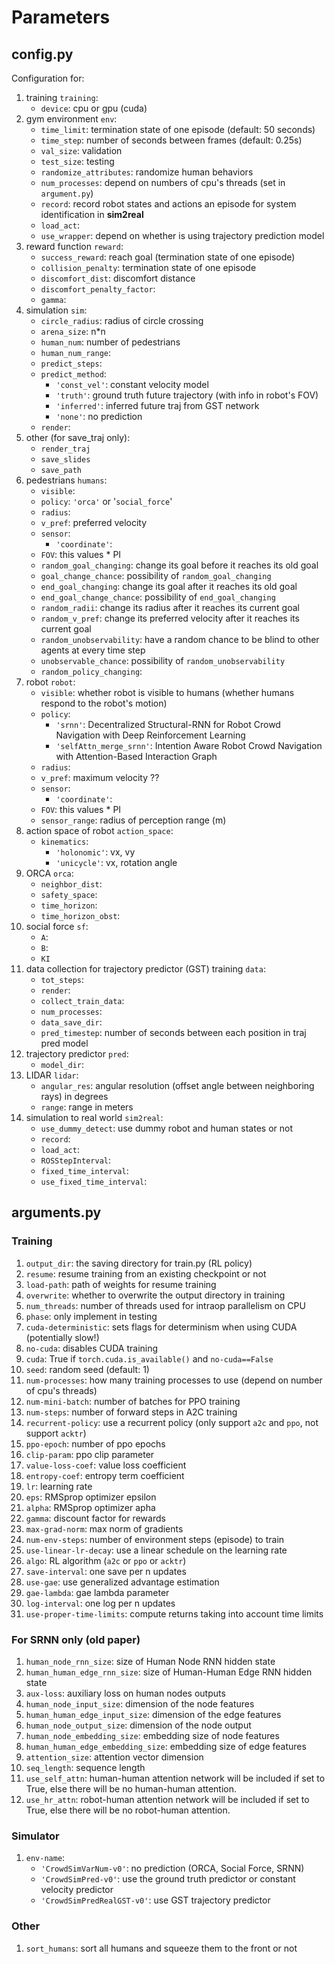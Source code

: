 # Parameters
## config.py
Configuration for:
1. training `training`:
    - `device`: cpu or gpu (cuda)
2. gym environment `env`:
    - `time_limit`: termination state of one episode (default: 50 seconds)
    - `time_step`: number of seconds between frames (default: 0.25s)
    - `val_size`: validation
    - `test_size`: testing
    - `randomize_attributes`: randomize human behaviors
    - `num_processes`: depend on numbers of cpu's threads (set in `argument.py`)
    - `record`: record robot states and actions an episode for system identification in **sim2real**
    - `load_act`: 
    - `use_wrapper`: depend on whether is using trajectory prediction model
3. reward function `reward`:
    - `success_reward`: reach goal (termination state of one episode)
    - `collision_penalty`: termination state of one episode
    - `discomfort_dist`: discomfort distance
    - `discomfort_penalty_factor`:
    - `gamma`:
4. simulation `sim`:
    - `circle_radius`: radius of circle crossing
    - `arena_size`: n*n
    - `human_num`: number of pedestrians
    - `human_num_range`: 
    - `predict_steps`: 
    - `predict_method`:
      - `'const_vel'`: constant velocity model
      - `'truth'`: ground truth future trajectory (with info in robot's FOV)
      - `'inferred'`: inferred future traj from GST network
      - `'none'`: no prediction
    - `render`: 
5. other (for save_traj only):
   - `render_traj`
   - `save_slides`
   - `save_path`
6. pedestrians `humans`:
   - `visible`:
   - `policy`: `'orca'` or '`social_force`'
   - `radius`:
   - `v_pref`: preferred velocity
   - `sensor`:
      - `'coordinate'`: 
   - `FOV`: this values * PI
   - `random_goal_changing`: change its goal before it reaches its old goal
   - `goal_change_chance`: possibility of `random_goal_changing`
   - `end_goal_changing`: change its goal after it reaches its old goal
   - `end_goal_change_chance`: possibility of `end_goal_changing`
   - `random_radii`: change its radius after it reaches its current goal
   - `random_v_pref`: change its preferred velocity after it reaches its current goal
   - `random_unobservability`: have a random chance to be blind to other agents at every time step
   - `unobservable_chance`: possibility of `random_unobservability`
   - `random_policy_changing`:
7. robot `robot`:
   - `visible`: whether robot is visible to humans (whether humans respond to the robot's motion)
   - `policy`:
      - `'srnn'`: Decentralized Structural-RNN for Robot Crowd Navigation with Deep Reinforcement Learning
      - `'selfAttn_merge_srnn'`: Intention Aware Robot Crowd Navigation with Attention-Based Interaction Graph
   - `radius`:
   - `v_pref`: maximum velocity ??
   - `sensor`:
      - `'coordinate'`: 
   - `FOV`: this values * PI
   - `sensor_range`: radius of perception range (m)
8. action space of robot `action_space`:
   - `kinematics`:
     - `'holonomic'`: vx, vy
     - `'unicycle'`: vx, rotation angle
9. ORCA `orca`:
   - `neighbor_dist`:
   - `safety_space`:
   - `time_horizon`:
   - `time_horizon_obst`:
10. social force `sf`:
    - `A`:
    - `B`:
    - `KI`
11. data collection for trajectory predictor (GST) training `data`:
    - `tot_steps`:
    - `render`:
    - `collect_train_data`:
    - `num_processes`:
    - `data_save_dir`:
    - `pred_timestep`: number of seconds between each position in traj pred model
12. trajectory predictor `pred`:
    - `model_dir`: 
13. LIDAR `lidar`:
    - `angular_res`: angular resolution (offset angle between neighboring rays) in degrees
    - `range`: range in meters
14. simulation to real world `sim2real`:
    - `use_dummy_detect`: use dummy robot and human states or not
    - `record`:
    - `load_act`:
    - `ROSStepInterval`:
    - `fixed_time_interval`:
    - `use_fixed_time_interval`:

## arguments.py
### Training
1. `output_dir`: the saving directory for train.py (RL policy)
2. `resume`: resume training from an existing checkpoint or not
3. `load-path`: path of weights for resume training
4. `overwrite`: whether to overwrite the output directory in training
5. `num_threads`: number of threads used for intraop parallelism on CPU
6. `phase`: only implement in testing
7. `cuda-deterministic`: sets flags for determinism when using CUDA (potentially slow!)
8. `no-cuda`: disables CUDA training
9. `cuda`: True if `torch.cuda.is_available()` and `no-cuda==False`
10. `seed`: random seed (default: 1)
11. `num-processes`: how many training processes to use (depend on number of cpu's threads)
12. `num-mini-batch`: number of batches for PPO training
13. `num-steps`: number of forward steps in A2C training
14. `recurrent-policy`: use a recurrent policy (only support `a2c` and `ppo`, not support `acktr`)
15. `ppo-epoch`: number of ppo epochs
16. `clip-param`: ppo clip parameter
17. `value-loss-coef`: value loss coefficient
18. `entropy-coef`: entropy term coefficient
19. `lr`: learning rate
20. `eps`: RMSprop optimizer epsilon
21. `alpha`: RMSprop optimizer apha
22. `gamma`: discount factor for rewards
23. `max-grad-norm`: max norm of gradients
24. `num-env-steps`: number of environment steps (episode) to train
25. `use-linear-lr-decay`: use a linear schedule on the learning rate
26. `algo`: RL algorithm (`a2c` or `ppo` or `acktr`)
27. `save-interval`: one save per n updates
28. `use-gae`: use generalized advantage estimation
29. `gae-lambda`: gae lambda parameter
30. `log-interval`: one log per n updates
31. `use-proper-time-limits`: compute returns taking into account time limits
### For SRNN only (old paper)
1. `human_node_rnn_size`: size of Human Node RNN hidden state
2. `human_human_edge_rnn_size`: size of Human-Human Edge RNN hidden state
3. `aux-loss`: auxiliary loss on human nodes outputs
4. `human_node_input_size`: dimension of the node features
5. `human_human_edge_input_size`: dimension of the edge features
6. `human_node_output_size`: dimension of the node output
7. `human_node_embedding_size`: embedding size of node features
8. `human_human_edge_embedding_size`: embedding size of edge features
9. `attention_size`: attention vector dimension
10. `seq_length`: sequence length
11. `use_self_attn`: human-human attention network will be included if set to True, else there will be no human-human attention.
12. `use_hr_attn`: robot-human attention network will be included if set to True, else there will be no robot-human attention.
### Simulator
1. `env-name`:
    - `'CrowdSimVarNum-v0'`: no prediction (ORCA, Social Force, SRNN) 
    - `'CrowdSimPred-v0'`: use the ground truth predictor or constant velocity predictor 
    - `'CrowdSimPredRealGST-v0'`: use GST trajectory predictor
### Other
1. `sort_humans`: sort all humans and squeeze them to the front or not